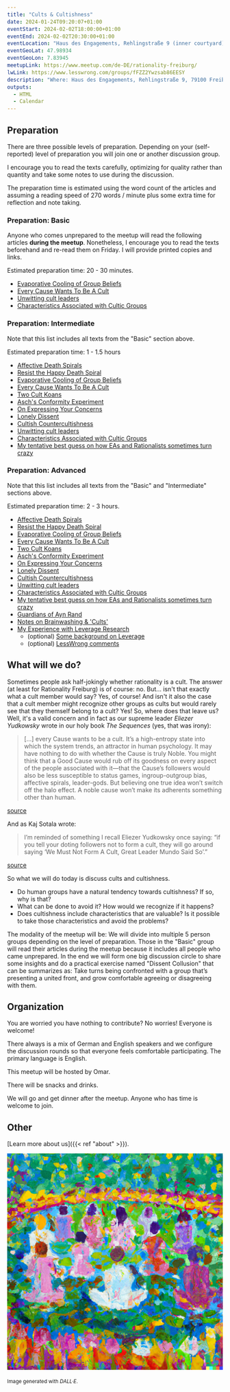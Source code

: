 ```yaml
---
title: "Cults & Cultishness"
date: 2024-01-24T09:20:07+01:00
eventStart: 2024-02-02T18:00:00+01:00
eventEnd: 2024-02-02T20:30:00+01:00
eventLocation: "Haus des Engagements, Rehlingstraße 9 (inner courtyard), 79100 Freiburg"
eventGeoLat: 47.98934
eventGeoLon: 7.83945
meetupLink: https://www.meetup.com/de-DE/rationality-freiburg/
lwLink: https://www.lesswrong.com/groups/fFZZ2Ywzsab86EESY
description: "Where: Haus des Engagements, Rehlingstraße 9, 79100 Freiburg. When: Friday, February 2nd 2024 at 18:00 hours CET."
outputs:
  - HTML
  - Calendar
---
```


## Preparation

There are three possible levels of preparation. Depending on your
(self-reported) level of preparation you will join one or another discussion
group.

I encourage you to read the texts carefully, optimizing for quality rather than
quantity and take some notes to use during the discussion.

The preparation time is estimated using the word count of the articles and
assuming a reading speed of 270 words / minute plus some extra time for
reflection and note taking.


### Preparation: Basic

Anyone who comes unprepared to the meetup will read the following articles
**during the meetup**. Nonetheless, I encourage you to read the texts
beforehand and re-read them on Friday. I will provide printed copies and links.

Estimated preparation time: 20 - 30 minutes.

* [Evaporative Cooling of Group Beliefs](https://www.lesswrong.com/s/M3TJ2fTCzoQq66NBJ/p/ZQG9cwKbct2LtmL3p)
* [Every Cause Wants To Be A Cult](https://www.lesswrong.com/s/M3TJ2fTCzoQq66NBJ/p/yEjaj7PWacno5EvWa)
* [Unwitting cult leaders](https://www.lesswrong.com/posts/o9dnstYoc7cwpgdhg/unwitting-cult-leaders)
* [Characteristics Associated with Cultic Groups](https://www.icsahome.com/elibrary/topics/articles/characteristics)


### Preparation: Intermediate

Note that this list includes all texts from the "Basic" section above.

Estimated preparation time: 1 - 1.5 hours

* [Affective Death Spirals](https://www.lesswrong.com/s/M3TJ2fTCzoQq66NBJ/p/XrzQW69HpidzvBxGr)
* [Resist the Happy Death Spiral](https://www.lesswrong.com/s/M3TJ2fTCzoQq66NBJ/p/hwi8JQjspnMWyWs4g)
* [Evaporative Cooling of Group Beliefs](https://www.lesswrong.com/s/M3TJ2fTCzoQq66NBJ/p/ZQG9cwKbct2LtmL3p)
* [Every Cause Wants To Be A Cult](https://www.lesswrong.com/s/M3TJ2fTCzoQq66NBJ/p/yEjaj7PWacno5EvWa)
* [Two Cult Koans](https://www.lesswrong.com/s/M3TJ2fTCzoQq66NBJ/p/Qr4MB9hFRzamuMRHJ)
* [Asch's Conformity Experiment](https://www.lesswrong.com/s/M3TJ2fTCzoQq66NBJ/p/WHK94zXkQm7qm7wXk)
* [On Expressing Your Concerns](https://www.lesswrong.com/s/M3TJ2fTCzoQq66NBJ/p/ovvwAhKKoNbfcMz8K)
* [Lonely Dissent](https://www.lesswrong.com/s/M3TJ2fTCzoQq66NBJ/p/CEGnJBHmkcwPTysb7)
* [Cultish Countercultishness](https://www.lesswrong.com/s/M3TJ2fTCzoQq66NBJ/p/gBma88LH3CLQsqyfS)
* [Unwitting cult leaders](https://www.lesswrong.com/posts/o9dnstYoc7cwpgdhg/unwitting-cult-leaders)
* [Characteristics Associated with Cultic Groups](https://www.icsahome.com/elibrary/topics/articles/characteristics)
* [My tentative best guess on how EAs and Rationalists sometimes turn crazy](https://www.lesswrong.com/posts/HCAyiuZe9wz8tG6EF/my-tentative-best-guess-on-how-eas-and-rationalists)


### Preparation: Advanced

Note that this list includes all texts from the "Basic" and "Intermediate" sections above.

Estimated preparation time: 2 - 3 hours.

* [Affective Death Spirals](https://www.lesswrong.com/s/M3TJ2fTCzoQq66NBJ/p/XrzQW69HpidzvBxGr)
* [Resist the Happy Death Spiral](https://www.lesswrong.com/s/M3TJ2fTCzoQq66NBJ/p/hwi8JQjspnMWyWs4g)
* [Evaporative Cooling of Group Beliefs](https://www.lesswrong.com/s/M3TJ2fTCzoQq66NBJ/p/ZQG9cwKbct2LtmL3p)
* [Every Cause Wants To Be A Cult](https://www.lesswrong.com/s/M3TJ2fTCzoQq66NBJ/p/yEjaj7PWacno5EvWa)
* [Two Cult Koans](https://www.lesswrong.com/s/M3TJ2fTCzoQq66NBJ/p/Qr4MB9hFRzamuMRHJ)
* [Asch's Conformity Experiment](https://www.lesswrong.com/s/M3TJ2fTCzoQq66NBJ/p/WHK94zXkQm7qm7wXk)
* [On Expressing Your Concerns](https://www.lesswrong.com/s/M3TJ2fTCzoQq66NBJ/p/ovvwAhKKoNbfcMz8K)
* [Lonely Dissent](https://www.lesswrong.com/s/M3TJ2fTCzoQq66NBJ/p/CEGnJBHmkcwPTysb7)
* [Cultish Countercultishness](https://www.lesswrong.com/s/M3TJ2fTCzoQq66NBJ/p/gBma88LH3CLQsqyfS)
* [Unwitting cult leaders](https://www.lesswrong.com/posts/o9dnstYoc7cwpgdhg/unwitting-cult-leaders)
* [Characteristics Associated with Cultic Groups](https://www.icsahome.com/elibrary/topics/articles/characteristics)
* [My tentative best guess on how EAs and Rationalists sometimes turn crazy](https://www.lesswrong.com/posts/HCAyiuZe9wz8tG6EF/my-tentative-best-guess-on-how-eas-and-rationalists)
* [Guardians of Ayn Rand](https://www.lesswrong.com/posts/96TBXaHwLbFyeAxrg/guardians-of-ayn-rand)
* [Notes on Brainwashing & 'Cults'](https://www.lesswrong.com/posts/TiG8cLkBRW4QgsfrR/notes-on-brainwashing-and-cults)
* [My Experience with Leverage Research](https://medium.com/@zoecurzi/my-experience-with-leverage-research-17e96a8e540b)
  * (optional) [Some background on Leverage](https://www.lesswrong.com/tag/leverage-research)
  * (optional) [LessWrong comments](https://www.lesswrong.com/posts/XPwEptSSFRCnfHqFk/zoe-curzi-s-experience-with-leverage-research)


## What will we do?

Sometimes people ask half-jokingly whether rationality is a cult. The answer
(at least for Rationality Freiburg) is of course: no. But... isn't that exactly
what a cult member would say? Yes, of course! And isn't it also the case that a
cult member might recognize other groups as cults but would rarely see that
they themself belong to a cult? Yes! So, where does that leave us?  Well, it's
a valid concern and in fact as our supreme leader _Eliezer Yudkowsky_ wrote in
our holy book _The Sequences_ (yes, that was irony):

> [...] every Cause wants to be a cult. It’s a high-entropy state into which the
> system trends, an attractor in human psychology. It may have nothing to do
> with whether the Cause is truly Noble. You might think that a Good Cause
> would rub off its goodness on every aspect of the people associated with
> it—that the Cause’s followers would also be less susceptible to status games,
> ingroup-outgroup bias, affective spirals, leader-gods. But believing one true
> idea won’t switch off the halo effect. A noble cause won’t make its adherents
> something other than human.

[source](https://www.lesswrong.com/s/M3TJ2fTCzoQq66NBJ/p/yEjaj7PWacno5EvWa)

And as Kaj Sotala wrote:

> I’m reminded of something I recall Eliezer Yudkowsky once saying: “if you
> tell your doting followers not to form a cult, they will go around saying ‘We
> Must Not Form A Cult, Great Leader Mundo Said So’.”

[source](https://www.lesswrong.com/posts/o9dnstYoc7cwpgdhg/unwitting-cult-leaders)

So what we will do today is discuss cults and cultishness.

* Do human groups have a natural tendency towards cultishness? If so, why is
  that?
* What can be done to avoid it? How would we recognize if it happens?
* Does cultishness include characteristics that are valuable? Is it possible to
  take those characteristics and avoid the problems?

The modality of the meetup will be: We will divide into multiple 5 person
groups depending on the level of preparation. Those in the "Basic" group will
read their articles during the meetup because it includes all people who came
unprepared. In the end we will form one big discussion circle to share some
insights and do a practical exercise named "Dissent Collusion" that can be
summarizes as: Take turns being confronted with a group that’s presenting a
united front, and grow comfortable agreeing or disagreeing with them.


## Organization

You are worried you have nothing to contribute? No worries! Everyone is
welcome!

There always is a mix of German and English speakers and we configure the
discussion rounds so that everyone feels comfortable participating. The primary
language is English.

This meetup will be hosted by Omar.

There will be snacks and drinks.

We will go and get dinner after the meetup. Anyone who has time is welcome to
join.


## Other

[Learn more about us]({{< ref "about" >}}).

![Group medidating](cover.png "Group meditating")

<small>Image generated with _DALL·E_.</small>

